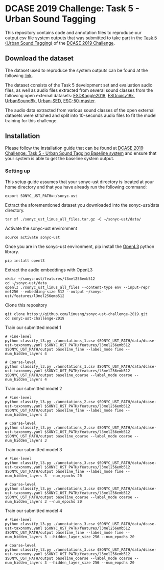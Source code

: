 # DCASE 2019 Challenge: Task 5 - Urban Sound Tagging

This repository contains code and annotation files to reproduce our output.csv file system outputs that was submitted to take part in the [Task 5 (Urban Sound Tagging)](http://dcase.community/challenge2019/task-urban-sound-tagging) of the [DCASE 2019 Challenge](http://dcase.community/challenge2019).

## Download the dataset
The dataset used to reproduce the system outputs can be found at the following [link](https://drive.google.com/file/d/1_FnfVw8AxwcKXHh1-rvvdloF9tfioY3U/view?usp=sharing).

The dataset consists of the Task 5 development set and evaluation audio files, as well as audio files extracted from several sound classes from the following open external datasets: [FSDKaggle2018](https://zenodo.org/record/2552860#.XP4vMKMRXOS), [FSDnoisy18k](https://zenodo.org/record/2529934#.XP4vTKMRXOS), [UrbanSound8k](https://urbansounddataset.weebly.com/urbansound8k.html), [Urban-SED](http://urbansed.weebly.com/), [ESC-50-master](https://dataverse.harvard.edu/dataset.xhtml?persistentId=doi:10.7910/DVN/YDEPUT).


The audio data extracted from various sound classes of the open external datasets were stitched and split into 10-seconds audio files to fit the model training for this challenge.

## Installation
Please follow the installation guide that can be found at [DCASE 2019 Challenge: Task 5 - Urban Sound Tagging Baseline system](https://github.com/sonyc-project/urban-sound-tagging-baseline) and ensure that your system is able to get the baseline system output.

### Setting up
This setup guide assumes that your sonyc-ust directory is located at your home directory and that you have already run the following command:
```shell
export SONYC_UST_PATH=~/sonyc-ust
```

Extract the aforementioned dataset you downloaded into the sonyc-ust/data directory.
```shell
tar xf ./sonyc_ust_linus_all_files.tar.gz -C ~/sonyc-ust/data/
```

Activate the sonyc-ust environment
```shell
source activate sonyc-ust
```

Once you are in the sonyc-ust environment, pip install the [OpenL3](https://pypi.org/project/openl3/) python library.
```shell
pip install openl3
```

Extract the audio embeddings with OpenL3
```shell
mkdir ~/sonyc-ust/features/l3mel256emb512
cd ~/sonyc-ust/data
openl3 ./sonyc_ust_linus_all_files --content-type env --input-repr mel256 --embedding-size 512 --output ~/sonyc-ust/features/l3mel256emb512
```

Clone this repository
```shell
git clone https://github.com/linusng/sonyc-ust-challenge-2019.git
cd sonyc-ust-challenge-2019
```

Train our submitted model 1
```shell
# Fine-level
python classify_l3.py ./annotations_1.csv $SONYC_UST_PATH/data/dcase-ust-taxonomy.yaml $SONYC_UST_PATH/features/l3mel256emb512 $SONYC_UST_PATH/output baseline_fine --label_mode fine --num_hidden_layers 4

# Coarse-level
python classify_l3.py ./annotations_1.csv $SONYC_UST_PATH/data/dcase-ust-taxonomy.yaml $SONYC_UST_PATH/features/l3mel256emb512 $SONYC_UST_PATH/output baseline_coarse --label_mode coarse --num_hidden_layers 4
```

Train our submitted model 2
```shell
# Fine-level
python classify_l3.py ./annotations_2.csv $SONYC_UST_PATH/data/dcase-ust-taxonomy.yaml $SONYC_UST_PATH/features/l3mel256emb512 $SONYC_UST_PATH/output baseline_fine --label_mode fine --num_hidden_layers 3

# Coarse-level
python classify_l3.py ./annotations_2.csv $SONYC_UST_PATH/data/dcase-ust-taxonomy.yaml $SONYC_UST_PATH/features/l3mel256emb512 $SONYC_UST_PATH/output baseline_coarse --label_mode coarse --num_hidden_layers 3

```

Train our submitted model 3
```shell
# Fine-level
python classify_l3.py ./annotations_3.csv $SONYC_UST_PATH/data/dcase-ust-taxonomy.yaml $SONYC_UST_PATH/features/l3mel256emb512 $SONYC_UST_PATH/output baseline_fine --label_mode fine --num_hidden_layers 3 --num_epochs 20

# Coarse-level
python classify_l3.py ./annotations_3.csv $SONYC_UST_PATH/data/dcase-ust-taxonomy.yaml $SONYC_UST_PATH/features/l3mel256emb512 $SONYC_UST_PATH/output baseline_coarse --label_mode coarse --num_hidden_layers 3 --num_epochs 20
```

Train our submitted model 4
```shell
# Fine-level
python classify_l3.py ./annotations_3.csv $SONYC_UST_PATH/data/dcase-ust-taxonomy.yaml $SONYC_UST_PATH/features/l3mel256emb512 $SONYC_UST_PATH/output baseline_fine --label_mode fine --num_hidden_layers 3 --hidden_layer_size 256 --num_epochs 20

# Coarse-level
python classify_l3.py ./annotations_3.csv $SONYC_UST_PATH/data/dcase-ust-taxonomy.yaml $SONYC_UST_PATH/features/l3mel256emb512 $SONYC_UST_PATH/output baseline_coarse --label_mode coarse --num_hidden_layers 3 --hidden_layer_size 256 --num_eopchs 20
```
